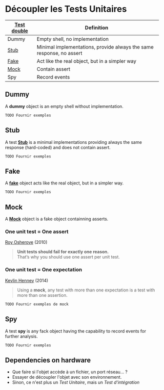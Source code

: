 Découpler les Tests Unitaires
=============================


[Test double][td]| Definition
-----------------|-------------------------------------------
 Dummy           | Empty shell, no implementation
[Stub][ts]       | Minimal implementations, provide always the same response, no assert
[Fake][fo]       | Act like the real object, but in a simpler way
[Mock][mo]       | Contain assert
 Spy             | Record events

[td]: http://en.wikipedia.org/wiki/Test_double
[ts]: http://en.wikipedia.org/wiki/Test_stubs
[fo]: http://en.wikipedia.org/wiki/Fake_object
[mo]: http://en.wikipedia.org/wiki/Mock_object


Dummy
-----

A **dummy** object is an empty shell without implementation.

    TODO Fournir exemples


Stub
----

A test [**Stub**][ts] is a minimal implementations providing always the same response (hard-coded) and does not contain assert.

    TODO Fournir exemples

[ts]: http://en.wikipedia.org/wiki/Test_stubs


Fake
----

A [**fake**][fo] object acts like the real object, but in a simpler way.

    TODO Fournir exemples

[fo]: http://en.wikipedia.org/wiki/Fake_object


Mock
----

A [**Mock**][mo] object is a fake object containning asserts.

### One unit test = One assert

[Roy Osherove](http://programmers.stackexchange.com/questions/7823) (2010)

> **Unit tests should fail for exactly one reason.**  
> That’s why you should use one assert per unit test.

### One unit test = One expectation

[Kevlin Henney](https://twitter.com/kevlinhenney/status/438707024067825664) (2014)

> Using a **mock**, any test with more than one expectation
> is a test with more than one assertion.

    TODO Fournir exemples de mock

[mo]: http://en.wikipedia.org/wiki/Mock_object


Spy
---

A test **spy** is any fack object having the capability to record events for further analysis.

    TODO Fournir exemples


Dependencies on hardware
------------------------

* Que faire si l'objet accède à un fichier, un port réseau... ?
* Essayer de découpler l'objet avec son environnement.
* Sinon, ce n'est plus un *Test Unitaire*, mais un *Test d'intégration*
